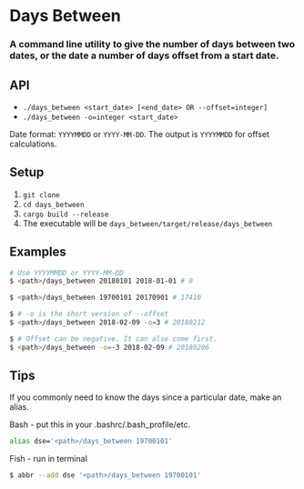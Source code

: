 # Days Between
### A command line utility to give the number of days between two dates, or the date a number of days offset from a start date.

## API
* `./days_between <start_date> [<end_date> OR --offset=integer]`
* `./days_between -o=integer <start_date>`

Date format: `YYYYMMDD` or `YYYY-MM-DD`. The output is `YYYYMMDD` for offset calculations.

## Setup

1. `git clone`
1. `cd days_between`
1. `cargo build --release`
1. The executable will be `days_between/target/release/days_between`

## Examples
```bash
# Use YYYYMMDD or YYYY-MM-DD
$ <path>/days_between 20180101 2018-01-01 # 0
```
```bash
$ <path>/days_between 19700101 20170901 # 17410
```
```bash
$ # -o is the short version of --offset
$ <path>/days_between 2018-02-09 -o=3 # 20180212
```
```bash
$ # Offset can be negative. It can also come first.
$ <path>/days_between -o=-3 2018-02-09 # 20180206
```

## Tips
If you commonly need to know the days since a particular date, make an alias.

Bash - put this in your .bashrc/.bash_profile/etc.
```bash
alias dse='<path>/days_between 19700101'
```

Fish - run in terminal
```bash
$ abbr --add dse '<path>/days_between 19700101'
```

